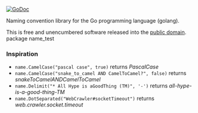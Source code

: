 [![GoDoc](https://godoc.org/github.com/pascaldekloe/name?status.svg)](https://godoc.org/github.com/pascaldekloe/name)

Naming convention library for the Go programming language (golang).

This is free and unencumbered software released into the
[public domain](http://creativecommons.org/publicdomain/zero/1.0).
package name_test


### Inspiration

* `name.CamelCase("pascal case", true)` returns *PascalCase*
* `name.CamelCase("snake_to_camel AND CamelToCamel?", false)` returns *snakeToCamelANDCamelToCamel*
* `name.Delimit("* All Hype is aGoodThing (TM)", '-')` returns *all-hype-is-a-good-thing-TM*
* `name.DotSeparated("WebCrawler#socketTimeout")` returns *web.crawler.socket.timeout*
